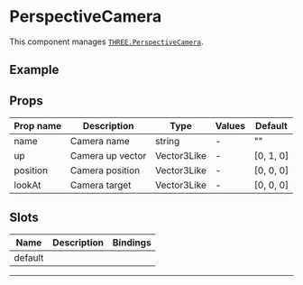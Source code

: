 # PerspectiveCamera

  <script setup>
  import PerspectiveCamera from '../../examples/PerspectiveCamera.vue'
  </script>

This component manages [`THREE.PerspectiveCamera`](https://threejs.org/docs/#api/en/cameras/PerspectiveCamera).

## Example

  <ClientOnly>
  <PerspectiveCamera />
  </ClientOnly>


## Props

| Prop name | Description      | Type        | Values | Default            |
| --------- | ---------------- | ----------- | ------ | ------------------ |
| name      | Camera name      | string      | -      | ""                 |
| up        | Camera up vector | Vector3Like | -      | [0, 1, 0] |
| position  | Camera position  | Vector3Like | -      | [0, 0, 0] |
| lookAt    | Camera target    | Vector3Like | -      | [0, 0, 0] |

## Slots

| Name    | Description | Bindings |
| ------- | ----------- | -------- |
| default |             |          |

---

